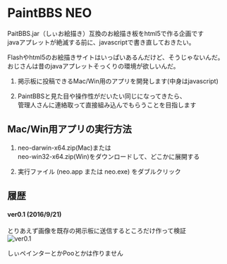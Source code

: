 # PaintBBS NEO
PaitBBS.jar（しぃお絵描き）互換のお絵描き板をhtml5で作る企画です  
javaアプレットが絶滅する前に、javascriptで書き直しておきたい。

Flashやhtml5のお絵描きサイトはいっぱいあるんだけど、そうじゃないんだ。  
おじさんは昔のjavaアプレットそっくりの環境が欲しいんだ。  


1. 掲示板に投稿できるMac/Win用のアプリを開発します(中身はjavascript)

2. PaintBBSと見た目や操作性がだいたい同じになってきたら、  
管理人さんに連絡取って直接組み込んでもらうことを目指します


## Mac/Win用アプリの実行方法
1. neo-darwin-x64.zip(Mac)または  
neo-win32-x64.zip(Win)をダウンロードして、どこかに展開する

2. 実行ファイル (neo.app または neo.exe) をダブルクリック


## 履歴
#### ver0.1 (2016/9/21)
とりあえず画像を既存の掲示板に送信するところだけ作って検証  
 ![ver0.1](http://cdn-ak.f.st-hatena.com/images/fotolife/f/funige/20160922/20160922095441.png?1474505726)

しぃペインターとかPooとかは作りません

